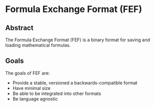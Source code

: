 # Formula Exchange Format (FEF)

## Abstract

The Formula Exchange Format (FEF) is a binary format for saving and loading mathematical formulas.

## Goals

The goals of FEF are:
- Provide a stable, versioned a backwards-compatible format
- Have minimal size
- Be able to be integrated into other formats
- Be language agnostic
 